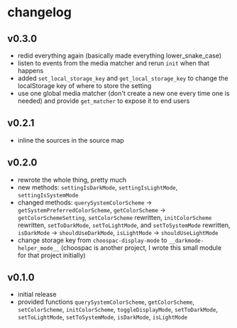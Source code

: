 # changelog

## v0.3.0

- redid everything again (basically made everything lower_snake_case)
- listen to events from the media matcher and rerun `init` when that happens
- added `set_local_storage_key` and `get_local_storage_key` to change the localStorage key of where to store the setting
- use one global media matcher (don't create a new one every time one is needed) and provide `get_matcher` to expose it to end users

## v0.2.1

- inline the sources in the source map

## v0.2.0

- rewrote the whole thing, pretty much
- new methods: `settingIsDarkMode`, `settingIsLightMode`, `settingIsSystemMode`
- changed methods: `querySystemColorScheme` -> `getSystemPreferredColorScheme`, `getColorScheme` -> `getColorSchemeSetting`, `setColorScheme` rewritten, `initColorScheme` rewritten, `setToDarkMode`,  `setToLightMode`, and `setToSystemMode` rewritten, `isDarkMode` -> `shouldUseDarkMode`, `isLightMode` -> `shouldUseLightMode`
- change storage key from `choospac-display-mode` to `__darkmode-helper_mode__` (choospac is another project, I wrote this small module for that project initially)

## v0.1.0

- initial release
- provided functions `querySystemColorScheme`, `getColorScheme`, `setColorScheme`, `initColorScheme`, `toggleDisplayMode`, `setToDarkMode`, `setToLightMode`, `setToSystemMode`, `isDarkMode`, `isLightMode`
